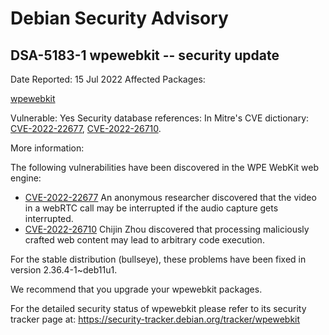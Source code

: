 
Debian Security Advisory
========================


DSA-5183-1 wpewebkit -- security update
---------------------------------------



Date Reported:
15 Jul 2022
Affected Packages:

[wpewebkit](https://packages.debian.org/src:wpewebkit)

Vulnerable:
Yes
Security database references:
In Mitre's CVE dictionary: [CVE-2022-22677](https://security-tracker.debian.org/tracker/CVE-2022-22677), [CVE-2022-26710](https://security-tracker.debian.org/tracker/CVE-2022-26710).  

More information:

The following vulnerabilities have been discovered in the WPE WebKit
web engine:


* [CVE-2022-22677](https://security-tracker.debian.org/tracker/CVE-2022-22677)
An anonymous researcher discovered that the video in a webRTC call
 may be interrupted if the audio capture gets interrupted.
* [CVE-2022-26710](https://security-tracker.debian.org/tracker/CVE-2022-26710)
Chijin Zhou discovered that processing maliciously crafted web
 content may lead to arbitrary code execution.


For the stable distribution (bullseye), these problems have been fixed in
version 2.36.4-1~deb11u1.


We recommend that you upgrade your wpewebkit packages.


For the detailed security status of wpewebkit please refer to
its security tracker page at:
<https://security-tracker.debian.org/tracker/wpewebkit>





